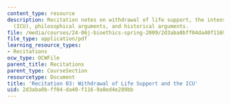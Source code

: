 ```yaml
---
content_type: resource
description: Recitation notes on withdrawal of life support, the intensive care unit
  (ICU), philosophical arguments, and historical arguments.
file: /media/courses/24-06j-bioethics-spring-2009/2d3aba0bff04da40f1169a0ed4e289bb_MIT24_06Js09_rec03.pdf
file_type: application/pdf
learning_resource_types:
- Recitations
ocw_type: OCWFile
parent_title: Recitations
parent_type: CourseSection
resourcetype: Document
title: 'Recitation 03: Withdrawal of Life Support and the ICU'
uid: 2d3aba0b-ff04-da40-f116-9a0ed4e289bb
---
```

